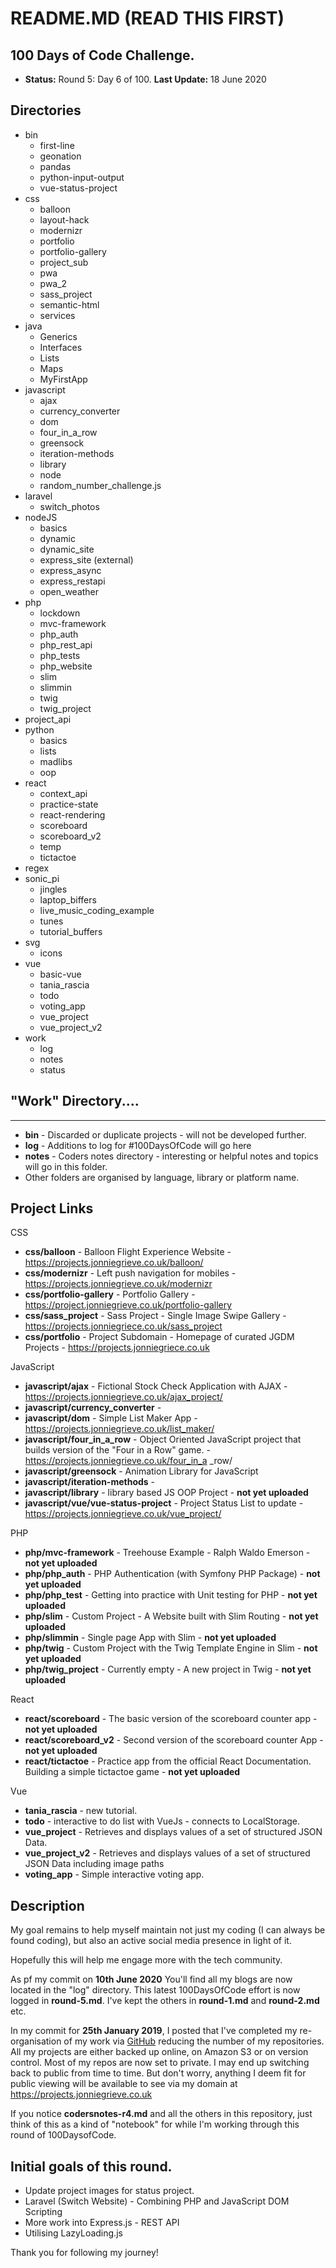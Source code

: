 # README.MD (READ THIS FIRST)

## 100 Days of Code Challenge.

+ **Status:** Round 5: Day 6 of 100. **Last Update:** 18 June 2020

## Directories
  + bin      
      + first-line
      + geonation
      + pandas
      + python-input-output
      + vue-status-project    
  + css 
    + balloon
    + layout-hack
    + modernizr
    + portfolio
    + portfolio-gallery
    + project_sub
    + pwa
    + pwa_2
    + sass_project
    + semantic-html
    + services
  + java
    + Generics
    + Interfaces
    + Lists
    + Maps
    + MyFirstApp
  + javascript
    + ajax
    + currency_converter
    + dom
    + four_in_a_row
    + greensock
    + iteration-methods
    + library
    + node
    + random_number_challenge.js
  + laravel
    + switch_photos
  + nodeJS
    + basics
    + dynamic
    + dynamic_site
    + express_site (external)
    + express_async
    + express_restapi
    + open_weather
  + php
    + lockdown
    + mvc-framework
    + php_auth
    + php_rest_api
    + php_tests
    + php_website
    + slim
    + slimmin
    + twig
    + twig_project
  + project_api 
  + python
    + basics
    + lists
    + madlibs
    + oop
  + react
    + context_api
    + practice-state
    + react-rendering  
    + scoreboard
    + scoreboard_v2
    + temp
    + tictactoe
  + regex
  + sonic_pi
    + jingles
    + laptop_biffers
    + live_music_coding_example
    + tunes
    + tutorial_buffers
  + svg
    + icons
  + vue
    + basic-vue
    + tania_rascia
    + todo
    + voting_app
    + vue_project
    + vue_project_v2
  + work
    + log
    + notes
    + status

## "Work" Directory....
----
+ **bin** - Discarded or duplicate projects - will not be developed further.
+ **log** - Additions to log for #100DaysOfCode will go here
+ **notes** - Coders notes directory - interesting or helpful notes and topics will go in this folder.
+ Other folders are organised by language, library or platform name.

## Project Links

CSS

+ **css/balloon** - Balloon Flight Experience Website - https://projects.jonniegrieve.co.uk/balloon/
+ **css/modernizr** - Left push navigation for mobiles - https://projects.jonniegrieve.co.uk/modernizr
+ **css/portfolio-gallery** - Portfolio Gallery - https://project.jonniegrieve.co.uk/portfolio-gallery
+ **css/sass_project** - Sass Project - Single Image Swipe Gallery - https://projects.jonniegriece.co.uk/sass_project
+ **css/portfolio** - Project Subdomain - Homepage of curated JGDM Projects - https://projects.jonniegriece.co.uk

JavaScript

+ **javascript/ajax** - Fictional Stock Check Application with AJAX - https://projects.jonniegrieve.co.uk/ajax_project/
+ **javascript/currency_converter** - 
+ **javascript/dom** - Simple List Maker App - https://projects.jonniegrieve.co.uk/list_maker/
+ **javascript/four_in_a_row** - Object Oriented JavaScript project that builds version of the "Four in a Row" game. - https://projects.jonniegrieve.co.uk/four_in_a _row/
+ **javascript/greensock** - Animation Library for JavaScript
+ **javascript/iteration-methods** - 
+ **javascript/library** - library based JS OOP Project - **not yet uploaded**
+ **javascript/vue/vue-status-project** - Project Status List to update - https://projects.jonniegrieve.co.uk/vue_project/

PHP

+ **php/mvc-framework** - Treehouse Example - Ralph Waldo Emerson - **not yet uploaded**
+ **php/php_auth** - PHP Authentication (with Symfony PHP Package) - **not yet uploaded**  
+ **php/php_test** - Getting into practice with Unit testing for PHP - **not yet uploaded** 
+ **php/slim** - Custom Project - A Website built with Slim Routing - **not yet uploaded**  
+ **php/slimmin** - Single page App with Slim - **not yet uploaded** 
+ **php/twig** - Custom Project with the Twig Template Engine in Slim - **not yet uploaded** 
+ **php/twig_project** - Currently empty - A new project in Twig - **not yet uploaded**

React

+ **react/scoreboard** - The basic version of the scoreboard counter app  - **not yet uploaded**
+ **react/scoreboard_v2** - Second version of the scoreboard counter App  - **not yet uploaded**
+ **react/tictactoe** - Practice app from the official React Documentation. Building a simple tictactoe game  - **not yet uploaded**

Vue

+ **tania_rascia** - new tutorial.
+ **todo** - interactive to do list with VueJs - connects to LocalStorage.
+ **vue_project** -  Retrieves and displays values of a set of structured JSON Data.
+ **vue_project_v2** - Retrieves and displays values of a set of structured JSON Data including image paths
+ **voting_app** - Simple interactive voting app. 

## Description


My goal remains to help myself maintain not just my coding (I can always be found coding), but also an active social media presence in light of it.

Hopefully this will help me engage more with the tech community.

As pf my commit on **10th June 2020**  You'll find all my blogs are now located in the "log" directory.  This latest 100DaysOfCode effort is now logged in **round-5.md**.  I've kept the others in **round-1.md** and **round-2.md** etc.

In my commit for **25th January 2019**, I posted that I've completed my re-organisation of my work via [GitHub](https://github.com/jg-digital-media) reducing the number of my repositories.  All my projects are either backed up online, on Amazon S3 or on version control.  Most of my repos are now set to private.  I may end up switching back to public from time to time. But don't worry, anything I deem fit for public viewing will be available to see via my domain at https://projects.jonniegrieve.co.uk

If you notice **codersnotes-r4.md** and all the others in this repository, just think of this as a kind of "notebook" for while I'm working through this round of 100DaysofCode.

## Initial goals of this round.

+ Update project images for status project.
+ Laravel (Switch Website) - Combining PHP and JavaScript DOM Scripting
+ More work into Express.js - REST API
+ Utilising LazyLoading.js 

Thank you for following my journey!